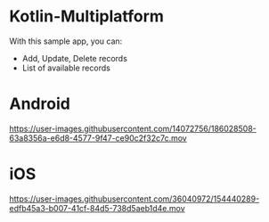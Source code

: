 # Kotlin-Multiplatform

With this sample app, you can:
- Add, Update, Delete records
- List of available records

# Android

https://user-images.githubusercontent.com/14072756/186028508-63a8356a-e6d8-4577-9f47-ce90c2f32c7c.mov


# iOS

https://user-images.githubusercontent.com/36040972/154440289-edfb45a3-b007-41cf-84d5-738d5aeb1d4e.mov


